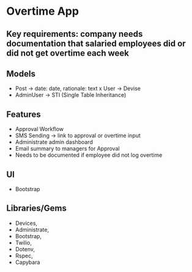 # Overtime App

## Key requirements: company needs documentation that salaried employees did or did not get overtime each week

## Models
- Post -> date: date, rationale: text
x User -> Devise
- AdminUser -> STI (Single Table Inheritance)

## Features
- Approval Workflow
- SMS Sending -> link to approval or overtime input
- Administrate admin dashboard
- Email summary to managers for Approval
- Needs to be documented if employee did not log overtime

## UI
- Bootstrap

## Libraries/Gems
- Devices,
- Administrate,
- Bootstrap,
- Twilio,
- Dotenv,
- Rspec,
- Capybara
